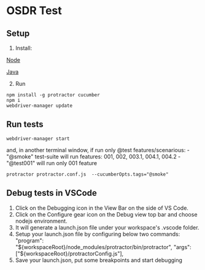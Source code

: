# OSDR Test #

## Setup ##

1. Install:

[Node](https://nodejs.org/en/)

[Java](http://www.oracle.com/technetwork/java/javase/downloads/index.html)

2. Run 

```
npm install -g protractor cucumber
npm i
webdriver-manager update
```

## Run tests ##

```
webdriver-manager start
```

and, in another terminal window, if run only @test features/scenarious:
         - "@smoke" test-suite will run features:  001, 002, 003.1, 004.1, 004.2
         - "@test001" will run only 001 feature
```
protractor protractor.conf.js  --cucumberOpts.tags="@smoke"
```

## Debug tests in VSCode ##

1. Click on the Debugging icon in the View Bar on the side of VS Code.
2. Click on the Configure gear icon on the Debug view top bar and choose nodejs environment.
3. It will generate a launch.json file under your workspace's .vscode folder.
4. Setup your launch.json file by configuring below two commands:
        "program": "${workspaceRoot}/node_modules/protractor/bin/protractor",
        "args": ["${workspaceRoot}/protractorConfig.js"],
5. Save your launch.json, put some breakpoints and start debugging